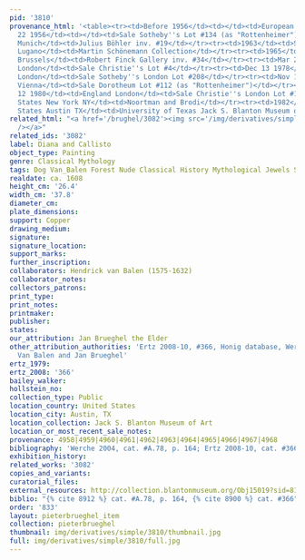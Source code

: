 ```yaml
---
pid: '3810'
provenance_html: '<table><tr><td>Before 1956</td><td></td><td>European Private Collection</td></tr><tr><td>Feb
  22 1956</td><td></td><td>Sale Sotheby''s Lot #134 (as "Rottenheimer")</td></tr><tr><td></td><td>Germany
  Munich</td><td>Julius Böhler inv. #19</td></tr><tr><td>1963</td><td>Switzerland
  Lugano</td><td>Martin Schönemann Collection</td></tr><tr><td>1965</td><td>Belgium
  Brussels</td><td>Robert Finck Gallery inv. #34</td></tr><tr><td>Mar 29 1974</td><td>England
  London</td><td>Sale Christie''s Lot #4</td></tr><tr><td>Dec 13 1978</td><td>England
  London</td><td>Sale Sotheby''s London Lot #208</td></tr><tr><td>Nov 1979</td><td>Austria
  Vienna</td><td>Sale Dorotheum Lot #112 (as "Rottenheimer")</td></tr><tr><td>Dec
  12 1980</td><td>England London</td><td>Sale Christie''s London Lot #123</td></tr><tr><td>1981</td><td>United
  States New York NY</td><td>Noortman and Brodi</td></tr><tr><td>1982</td><td>United
  States Austin TX</td><td>University of Texas Jack S. Blanton Museum of Art</td></tr></table>'
related_html: "<a href='/brughel/3082'><img src='/img/derivatives/simple/3082/thumbnail.jpg'
  /></a>"
related_ids: '3082'
label: Diana and Callisto
object_type: Painting
genre: Classical Mythology
tags: Dog Van_Balen Forest Nude Classical History Mythological Jewels Shells
realdate: ca. 1608
height_cm: '26.4'
width_cm: '37.8'
diameter_cm: 
plate_dimensions: 
support: Copper
drawing_medium: 
signature: 
signature_location: 
support_marks: 
further_inscription: 
collaborators: Hendrick van Balen (1575-1632)
collaborator_notes: 
collectors_patrons: 
print_type: 
print_notes: 
printmaker: 
publisher: 
states: 
our_attribution: Jan Brueghel the Elder
other_attribution_authorities: 'Ertz 2008-10, #366, Honig database, Werche 2004 as
  Van Balen and Jan Brueghel'
ertz_1979: 
ertz_2008: '366'
bailey_walker: 
hollstein_no: 
collection_type: Public
location_country: United States
location_city: Austin, TX
location_collection: Jack S. Blanton Museum of Art
location_or_most_recent_sale_notes: 
provenance: 4958|4959|4960|4961|4962|4963|4964|4965|4966|4967|4968
bibliography: 'Werche 2004, cat. #A.78, p. 164; Ertz 2008-10, cat. #366'
exhibition_history: 
related_works: '3082'
copies_and_variants: 
curatorial_files: 
external_resources: http://collection.blantonmuseum.org/Obj15019?sid=814085&x=12124692
biblio: "{% cite 8912 %} cat. #A.78, p. 164, {% cite 8900 %} cat. #366"
order: '833'
layout: pieterbrueghel_item
collection: pieterbrueghel
thumbnail: img/derivatives/simple/3810/thumbnail.jpg
full: img/derivatives/simple/3810/full.jpg
---
```

